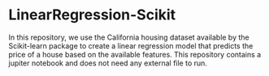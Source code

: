 # LinearRegression-Scikit
In this repository, we use the California housing dataset available by the Scikit-learn package to create a linear regression model that predicts the price of a house based on the available features.
This repository contains a jupiter notebook and does not need any external file to run. 
